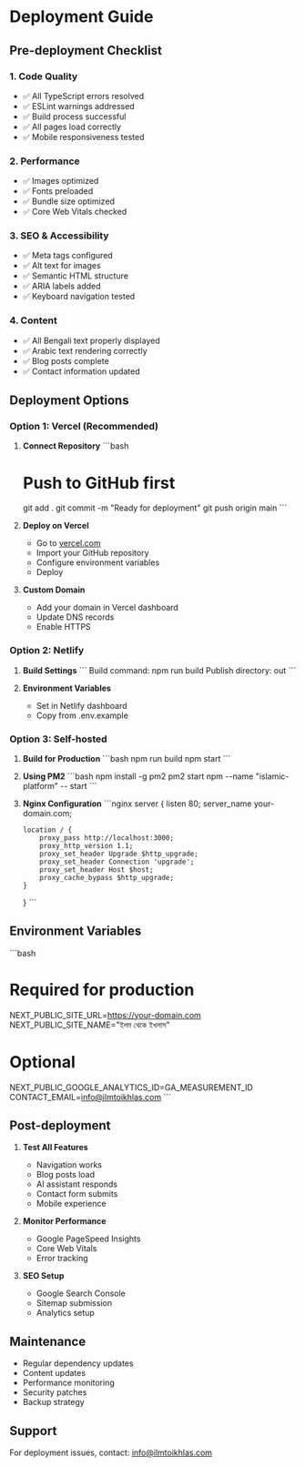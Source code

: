 # Deployment Guide

## Pre-deployment Checklist

### 1. Code Quality
- ✅ All TypeScript errors resolved
- ✅ ESLint warnings addressed
- ✅ Build process successful
- ✅ All pages load correctly
- ✅ Mobile responsiveness tested

### 2. Performance
- ✅ Images optimized
- ✅ Fonts preloaded
- ✅ Bundle size optimized
- ✅ Core Web Vitals checked

### 3. SEO & Accessibility
- ✅ Meta tags configured
- ✅ Alt text for images
- ✅ Semantic HTML structure
- ✅ ARIA labels added
- ✅ Keyboard navigation tested

### 4. Content
- ✅ All Bengali text properly displayed
- ✅ Arabic text rendering correctly
- ✅ Blog posts complete
- ✅ Contact information updated

## Deployment Options

### Option 1: Vercel (Recommended)

1. **Connect Repository**
   \`\`\`bash
   # Push to GitHub first
   git add .
   git commit -m "Ready for deployment"
   git push origin main
   \`\`\`

2. **Deploy on Vercel**
   - Go to [vercel.com](https://vercel.com)
   - Import your GitHub repository
   - Configure environment variables
   - Deploy

3. **Custom Domain**
   - Add your domain in Vercel dashboard
   - Update DNS records
   - Enable HTTPS

### Option 2: Netlify

1. **Build Settings**
   \`\`\`
   Build command: npm run build
   Publish directory: out
   \`\`\`

2. **Environment Variables**
   - Set in Netlify dashboard
   - Copy from .env.example

### Option 3: Self-hosted

1. **Build for Production**
   \`\`\`bash
   npm run build
   npm start
   \`\`\`

2. **Using PM2**
   \`\`\`bash
   npm install -g pm2
   pm2 start npm --name "islamic-platform" -- start
   \`\`\`

3. **Nginx Configuration**
   \`\`\`nginx
   server {
       listen 80;
       server_name your-domain.com;
       
       location / {
           proxy_pass http://localhost:3000;
           proxy_http_version 1.1;
           proxy_set_header Upgrade $http_upgrade;
           proxy_set_header Connection 'upgrade';
           proxy_set_header Host $host;
           proxy_cache_bypass $http_upgrade;
       }
   }
   \`\`\`

## Environment Variables

\`\`\`bash
# Required for production
NEXT_PUBLIC_SITE_URL=https://your-domain.com
NEXT_PUBLIC_SITE_NAME="ইলম থেকে ইখলাস"

# Optional
NEXT_PUBLIC_GOOGLE_ANALYTICS_ID=GA_MEASUREMENT_ID
CONTACT_EMAIL=info@ilmtoikhlas.com
\`\`\`

## Post-deployment

1. **Test All Features**
   - Navigation works
   - Blog posts load
   - AI assistant responds
   - Contact form submits
   - Mobile experience

2. **Monitor Performance**
   - Google PageSpeed Insights
   - Core Web Vitals
   - Error tracking

3. **SEO Setup**
   - Google Search Console
   - Sitemap submission
   - Analytics setup

## Maintenance

- Regular dependency updates
- Content updates
- Performance monitoring
- Security patches
- Backup strategy

## Support

For deployment issues, contact: info@ilmtoikhlas.com
